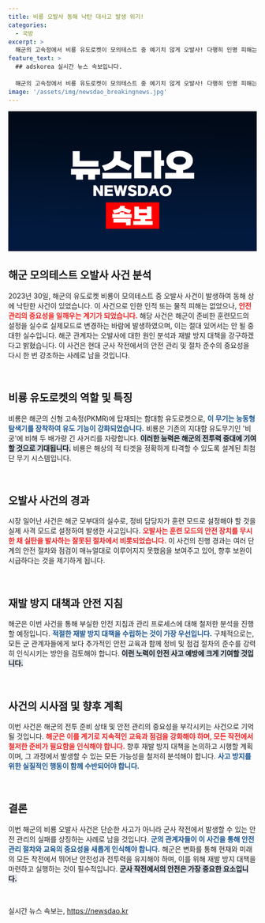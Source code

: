 ```yaml
---
title: 비룡 오발사 동해 낙탄 대사고 발생 위기!
categories:
  - 국방
excerpt: >
  해군의 고속정에서 비룡 유도로켓이 모의테스트 중 예기치 않게 오발사! 다행히 인명 피해는 없으나, 안전 지침 미준수로 큰 논란이 일어날 조짐. 재발 방지책은? 클릭해 더 자세히 알아보세요!
feature_text: >
  ## adskorea 실시간 뉴스 속보입니다.

  해군의 고속정에서 비룡 유도로켓이 모의테스트 중 예기치 않게 오발사! 다행히 인명 피해는 없으나, 안전 지침 미준수로 큰 논란이 일어날 조짐. 재발 방지책은? 클릭해 더 자세히 알아보세요!
image: '/assets/img/newsdao_breakingnews.jpg'
---
```


<p><img src="/assets/img/newsdao_breakingnews.jpg" alt="adskorea 속보" /></p>

<h2 data-ke-size="size26">해군 모의테스트 오발사 사건 분석</h2>

<p data-ke-size="size16">2023년 30일, 해군의 유도로켓 비룡이 모의테스트 중 오발사 사건이 발생하여 동해 상에 낙탄한 사건이 있었습니다. 이 사건으로 인한 인적 또는 물적 피해는 없었으나, <b><span style="color: #ee2323;">안전 관리의 중요성을 일깨우는 계기가 되었습니다.</span></b> 해당 사건은 해군이 준비한 훈련모드의 설정을 실수로 실제모드로 변경하는 바람에 발생하였으며, 이는 절대 있어서는 안 될 중대한 실수입니다. 해군 관계자는 오발사에 대한 원인 분석과 재발 방지 대책을 강구하겠다고 밝혔습니다. 이 사건은 현대 군사 작전에서의 안전 관리 및 절차 준수의 중요성을 다시 한 번 강조하는 사례로 남을 것입니다.</p>

<p data-ke-size="size16">&nbsp;</p>

<h2 data-ke-size="size26">비룡 유도로켓의 역할 및 특징</h2>

<p data-ke-size="size16">비룡은 해군의 신형 고속정(PKMR)에 탑재되는 함대함 유도로켓으로, <b><span style="color: #1a5490;">이 무기는 능동형 탐색기를 장착하여 유도 기능이 강화되었습니다.</span></b> 비룡은 기존의 지대함 유도무기인 '비궁'에 비해 두 배가량 긴 사거리를 자랑합니다. <b><span style="background-color: #21538527;">이러한 능력은 해군의 전투력 증대에 기여할 것으로 기대됩니다.</span></b> 비룡은 해상의 적 타겟을 정확하게 타격할 수 있도록 설계된 최첨단 무기 시스템입니다.</p>

<p data-ke-size="size16">&nbsp;</p>

<h2 data-ke-size="size26">오발사 사건의 경과</h2>

<p data-ke-size="size16">시장 일어난 사건은 해군 모부대의 실수로, 정비 담당자가 훈련 모드로 설정해야 할 것을 실제 사격 모드로 설정하여 발생한 사고입니다. <b><span style="color: #ee2323;">오발사는 훈련 모드의 안전 장치를 무시한 채 실탄을 발사하는 잘못된 절차에서 비롯되었습니다.</span></b> 이 사건의 진행 경과는 여러 단계의 안전 절차와 점검이 매뉴얼대로 이루어지지 못했음을 보여주고 있어, 향후 보완이 시급하다는 것을 제기하게 됩니다.</p>

<p data-ke-size="size16">&nbsp;</p>

<h2 data-ke-size="size26">재발 방지 대책과 안전 지침</h2>

<p data-ke-size="size16">해군은 이번 사건을 통해 부실한 안전 지침과 관리 프로세스에 대해 철저한 분석을 진행할 예정입니다. <b><span style="color: #1a5490;">적절한 재발 방지 대책을 수립하는 것이 가장 우선입니다.</span></b> 구체적으로는, 모든 군 관계자들에게 보다 추가적인 안전 교육과 함께 정비 및 점검 절차의 준수를 강력히 인식시키는 방안을 검토해야 합니다. <b><span style="background-color: #21538527;">이런 노력이 안전 사고 예방에 크게 기여할 것입니다.</span></b></p>

<p data-ke-size="size16">&nbsp;</p>

<h2 data-ke-size="size26">사건의 시사점 및 향후 계획</h2>

<p data-ke-size="size16">이번 사건은 해군의 전투 준비 상태 및 안전 관리의 중요성을 부각시키는 사건으로 기억될 것입니다. <b><span style="color: #ee2323;">해군은 이를 계기로 지속적인 교육과 점검을 강화해야 하며, 모든 작전에서 철저한 준비가 필요함을 인식해야 합니다.</span></b> 향후 재발 방지 대책을 논의하고 시행할 계획이며, 그 과정에서 발생할 수 있는 모든 가능성을 철저히 분석해야 합니다. <b><span style="color: #1a5490;">사고 방지를 위한 실질적인 행동이 함께 수반되어야 합니다.</span></b></p>

<p data-ke-size="size16">&nbsp;</p>

<h2 data-ke-size="size26">결론</h2>

<p data-ke-size="size16">이번 해군의 비룡 오발사 사건은 단순한 사고가 아니라 군사 작전에서 발생할 수 있는 안전 관리의 실패를 상징하는 사례로 남을 것입니다. <b><span style="color: #1a5490;">군의 관계자들이 이 사건을 통해 안전 관리 절차와 교육의 중요성을 새롭게 인식해야 합니다.</span></b> 해군은 변화를 통해 현재와 미래의 모든 작전에서 뛰어난 안전성과 전투력을 유지해야 하며, 이를 위해 재발 방지 대책을 마련하고 실행하는 것이 필수적입니다. <b><span style="background-color: #21538527;">군사 작전에서의 안전은 가장 중요한 요소입니다.</span></b></p>

<p data-ke-size="size16">&nbsp;</p>
실시간 뉴스 속보는, <a href="https://newsdao.kr" rel="dofollow">https://newsdao.kr</a>


